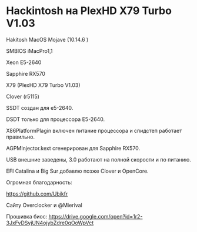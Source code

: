 # Hackintosh на PlexHD X79 Turbo V1.03

Hakitosh MacOS Mojave (10.14.6 )

SMBIOS iMacPro1,1

Xeon E5-2640

Sapphire RX570

X79 (PlexHD X79 Turbo V1.03)

Clover (r5115)

SSDT создан для e5-2640.

DSDT только для процессора E5-2640.

X86PlatformPlagin включен питание процессора и спидстеп работает правильно.

AGPMInjector.kext сгенерирован для Sapphire RX570.

USB внешние заведены, 3.0 работают на полной скорости и по питанию.

EFI Catalina и Big Sur добавлю позже Clover и OpenCore.

Огромная благодарность:

https://github.com/Ubikfr

Сайту Overclocker и @Mierival 

Прошивка биос:
https://drive.google.com/open?id=1r2-3JxFvDSyjUN4ojybZdre0qOoWpVct
